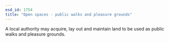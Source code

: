 ```yaml
---
esd_id: 1754
title: "Open spaces - public walks and pleasure grounds"
---
```


A local authority may acquire, lay out and maintain land to be used as public walks and pleasure grounds.

